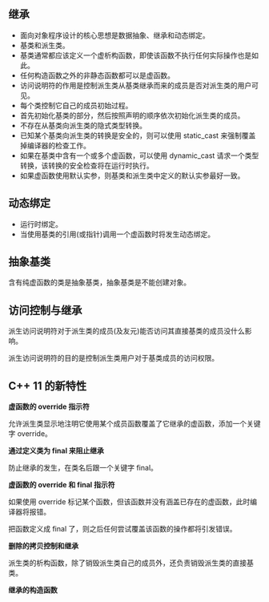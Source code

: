 ## 继承

* 面向对象程序设计的核心思想是数据抽象、继承和动态绑定。
* 基类和派生类。
* 基类通常都应该定义一个虚析构函数，即使该函数不执行任何实际操作也是如此。
* 任何构造函数之外的非静态函数都可以是虚函数。
* 访问说明符的作用是控制派生类从基类继承而来的成员是否对派生类的用户可见。
* 每个类控制它自己的成员初始过程。
* 首先初始化基类的部分，然后按照声明的顺序依次初始化派生类的成员。
* 不存在从基类向派生类的隐式类型转换。
* 已知某个基类向派生类的转换是安全的，则可以使用 static_cast 来强制覆盖掉编译器的检查工作。
* 如果在基类中含有一个或多个虚函数，可以使用 dynamic_cast 请求一个类型转换，该转换的安全检查将在运行时执行。
* 如果虚函数使用默认实参，则基类和派生类中定义的默认实参最好一致。

## 动态绑定

* 运行时绑定。
* 当使用基类的引用(或指针)调用一个虚函数时将发生动态绑定。

## 抽象基类

含有纯虚函数的类是抽象基类，抽象基类是不能创建对象。

## 访问控制与继承

派生访问说明符对于派生类的成员(及友元)能否访问其直接基类的成员没什么影响。

派生访问说明符的目的是控制派生类用户对于基类成员的访问权限。

## C++ 11 的新特性

**虚函数的 override 指示符**

允许派生类显示地注明它使用某个成员函数覆盖了它继承的虚函数，添加一个关键字 override。

**通过定义类为 final 来阻止继承**

防止继承的发生，在类名后跟一个关键字 final。

**虚函数的 override 和 final 指示符**

如果使用 override 标记某个函数，但该函数并没有涵盖已存在的虚函数，此时编译器将报错。

把函数定义成 final 了，则之后任何尝试覆盖该函数的操作都将引发错误。

**删除的拷贝控制和继承**

派生类的析构函数，除了销毁派生类自己的成员外，还负责销毁派生类的直接基类。

**继承的构造函数**
